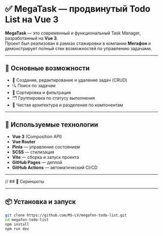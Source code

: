# ✅ MegaTask — продвинутый Todo List на Vue 3

**MegaTask** — это современный и функциональный Task Manager, разработанный на **Vue 3**.  
Проект был реализован в рамках стажировки в компании **Мегафон** и демонстрирует полный стек возможностей по управлению задачами.

---

## 🚀 Основные возможности

- 📝 Создание, редактирование и удаление задач (CRUD)
- 🔍 Поиск по задачам
- 📂 Сортировка и фильтрация
- 🗂️ Группировка по статусу выполнения
- 🧠 Чистая архитектура и разделение по компонентам

---

## 🧰 Используемые технологии

- **Vue 3** (Composition API)
- **Vue Router**
- **Pinia** — управление состоянием
- **SCSS** — стилизация
- **Vite** — сборка и запуск проекта
- **GitHub Pages** — деплой
- **GitHub Actions** — автоматический CI/CD

---

// ## 📸 Скриншоты

---

## 📦 Установка и запуск

```bash
git clone https://github.com/MS-LV/megafon-todo-list.git
cd megafon-todo-list
npm install
npm run dev
